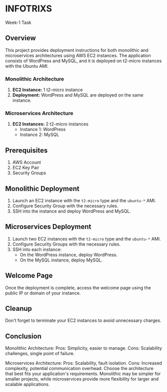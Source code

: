 # INFOTRIXS
Week-1 Task

## Overview
This project provides deployment instructions for both monolithic and microservices architectures using AWS EC2 instances. The application consists of WordPress and MySQL, and it is deployed on t2-micro instances with the Ubuntu AMI.

### Monolithic Architecture
1. **EC2 Instance:** 1 t2-micro instance
2. **Deployment:** WordPress and MySQL are deployed on the same instance.


### Microservices Architecture
1. **EC2 Instances:** 2 t2-micro instances
   - Instance 1: WordPress
   - Instance 2: MySQL

## Prerequisites
1. AWS Account
2. EC2 Key Pair
3. Security Groups

## Monolithic Deployment
1. Launch an EC2 instance with the `t2-micro` type and the `ubuntu-*` AMI.
2. Configure Security Group with the necessary rules.
3. SSH into the instance and deploy WordPress and MySQL.

## Microservices Deployment
1. Launch two EC2 instances with the `t2-micro` type and the `ubuntu-*` AMI.
2. Configure Security Groups with the necessary rules.
3. SSH into each instance:
   - On the WordPress instance, deploy WordPress.
   - On the MySQL instance, deploy MySQL.

## Welcome Page
Once the deployment is complete, access the welcome page using the public IP or domain of your instance.

## Cleanup
Don't forget to terminate your EC2 instances to avoid unnecessary charges.


## Conclusion
Monolithic Architecture:
Pros: Simplicity, easier to manage.
Cons: Scalability challenges, single point of failure.

Microservices Architecture:
Pros: Scalability, fault isolation.
Cons: Increased complexity, potential communication overhead.
Choose the architecture that best fits your application's requirements. Monolithic may be simpler for smaller projects, while microservices provide more flexibility for larger and scalable applications. 



